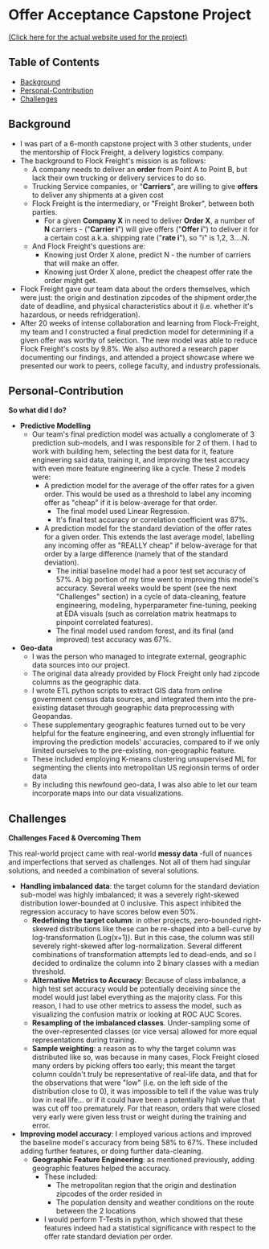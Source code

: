 # Offer Acceptance Capstone Project

[(Click here for the actual website used for the project)](https://radumanea23.github.io/UCSDFlockFreightCapstone/)

## Table of Contents
- [Background](https://benduong2001.github.io/capstoneproject.html#Background)
- [Personal-Contribution](https://benduong2001.github.io/capstoneproject.html#Personal-Contribution)
- [Challenges](https://benduong2001.github.io/capstoneproject.html#Challenges)

## Background
* I was part of a 6-month capstone project with 3 other students, under the mentorship of Flock Freight, a delivery logistics company.
* The background to Flock Freight's mission is as follows:
  * A company needs to deliver an **order**  from Point A to Point B, but lack their own trucking or delivery services to do so.
  * Trucking Service companies, or "**Carriers**", are willing to give **offers** to deliver any shipments at a given cost
  * Flock Freight is the intermediary, or "Freight Broker", between both parties. 
    * For a given **Company X** in need to deliver **Order X**, a number of **N** carriers - ("**Carrier i**") will give offers ("**Offer i**") to deliver it for a certain cost a.k.a. shipping rate ("**rate i**"), so "i" is 1,2, 3....N.
  * And Flock Freight's questions are: 
    * Knowing just Order X alone, predict N - the number of carriers that will make an offer.
    * Knowing just Order X alone, predict the cheapest offer rate the order might get.
* Flock Freight gave our team data about the orders themselves, which were just: the origin and destination zipcodes of the shipment order,the date of deadline, and physical characteristics about it (i.e. whether it's hazardous, or needs refridgeration).
* After 20 weeks of intense collaboration and learning from Flock-Freight, my team and I constructed a final prediction model for determining if a given offer was worthy of selection. The new model was able to reduce Flock Freight's costs by 9.8%. We also authored a research paper documenting our findings, and attended a project showcase where we presented our work to peers, college faculty, and industry professionals.

## Personal-Contribution

**So what did I do?**

  * **Predictive Modelling**
    * Our team's final prediction model was actually a conglomerate of 3 prediction sub-models, and I was responsible for 2 of them. I had to work with building hem, selecting the best data for it, feature engineering said data, training it, and improving the test accuracy with even more feature engineering like a cycle. These 2 models were:
      * A prediction model for the average of the offer rates for a given order. This would be used as a threshold to label any incoming offer as "cheap" if it is below-average for that order.
          - The final model used Linear Regression. 
          - It's final test accuracy or correlation coefficient was 87%.
      * A prediction model for the standard deviation of the offer rates for a given order. This extends the last average model, labelling any incoming offer as "REALLY cheap" if below-average for that order by a large difference (namely that of the standard deviation). 
          - The initial baseline model had a poor test set accuracy of 57%. A big portion of my time went to improving this model's accuracy. Several weeks would be spent (see the next "Challenges" section) in a cycle of data-cleaning, feature engineering, modeling, hyperparameter fine-tuning, peeking at EDA visuals (such as correlation matrix heatmaps to pinpoint correlated features).
          - The final model used random forest, and its final (and improved) test accuracy was 67%. 
  * **Geo-data**
    * I was the person who managed to integrate external, geographic data sources into our project. 
    * The original data already provided by Flock Freight only had zipcode columns as the geographic data.
    * I wrote ETL python scripts to extract GIS data from online government census data sources, and integrated them into the pre-existing dataset through geographic data preprocessing with Geopandas. 
    * These supplementary geographic features turned out to be very helpful for the feature engineering, and even strongly influential for improving the prediction models' accuracies, compared to if we only limited ourselves to the pre-existing, non-geographic feature.
    * These included employing K-means clustering unsupervised ML for segmenting the clients into metropolitan US regionsin terms of order data
    * By including this newfound geo-data, I was also able to let our team incorporate maps into our data visualizations.

## Challenges

**Challenges Faced & Overcoming Them**

This real-world project came with real-world **messy data** -full of nuances and imperfections that served as challenges. Not all of them had singular solutions, and needed a combination of several solutions.
* **Handling imbalanced data**: the target column for the standard deviation sub-model was highly imbalanced; it was a severely right-skewed distribution lower-bounded at 0 inclusive. This aspect inhibited the regression accuracy to have scores below even 50%.
  * **Redefining the target column**: in other projects, zero-bounded right-skewed distributions like these can be re-shaped into a bell-curve by log-transformation (Log(x+1)). But in this case, the column was still severely right-skewed after log-normalization. Several different combinations of transformation attempts led to dead-ends, and so I decided to ordinalize the column into 2 binary classes with a median threshold.
  * **Alternative Metrics to Accuracy**: Because of class imbalance, a high test set accuracy would be potentially deceiving since the model would just label everything as the majority class. For this reason, I had to use other metrics to assess the model, such as visualizing the confusion matrix or looking at ROC AUC Scores.
  * **Resampling of the imbalanced classes**. Under-sampling some of the over-represented classes (or vice versa) allowed for more equal representations during training.
  * **Sample weighting**: a reason as to why the target column was distributed like so, was because in many cases, Flock Freight closed many orders by picking offers too early; this meant the target column couldn't truly be representative of real-life data, and that for the observations that were "low" (i.e. on the left side of the distribution close to 0), it was impossible to tell if the value was truly low in real life... or if it could have been a potentially high value that was cut off too prematurely. For that reason, orders that were closed very early were given less trust or weight during the training and error.
* **Improving model accuracy**:
I employed various actions and improved the baseline model's accuracy from being 58% to 67%. These included adding further features, or doing further data-cleaning.
  * **Geographic Feature Engineering**: as mentioned previously, adding geographic features helped the accuracy. 
      * These included: 
          * The metropolitan region that the origin and destination zipcodes of the order resided in
          * The population density and weather conditions on the route between the 2 locations 
      * I would perform T-Tests in python, which showed that these features indeed had a statistical significance with respect to the offer rate standard deviation per order.  
